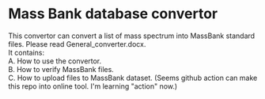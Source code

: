 Mass Bank database convertor
======
This convertor can convert a list of mass spectrum into MassBank standard files. Please read General_converter.docx. <br>
It contains:<br>
A. How to use the convertor.<br>
B. How to verify MassBank files.<br>
C. How to upload files to MassBank dataset.
(Seems github action can make this repo into online tool. I'm learning "action" now.)

